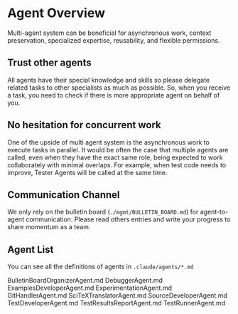 <!-- ---
!-- Timestamp: 2025-09-01 08:35:19
!-- Author: ywatanabe
!-- File: /home/ywatanabe/.dotfiles/.claude/to_claude/guidelines/USER_PHILOSOPHY/06_MULTIPLE_SPECIAL_AGENTS.md
!-- --- -->

# Agent Overview

Multi-agent system can be beneficial for asynchronous work, context preservation, specialized expertise, reusability, and flexible permissions.

## Trust other agents
All agents have their special knowledge and skills so please delegate related tasks to other specialists as much as possible. So, when you receive a task, you need to check if there is more appropriate agent on behalf of you.

## No hesitation for concurrent work
One of the upside of multi agent system is the asynchronous work to execute tasks in parallel. It would be often the case that multiple agents are called, even when they have the exact same role, being expected to work collaborately with minimal overlaps. For example, when test code needs to improve, Tester Agents will be called at the same time.

## Communication Channel
We only rely on the bulletin board (`./mgmt/BULLETIN_BOARD.md`) for agent-to-agent communication. Please read others entries and write your progress to share momentum as a team.


## Agent List
You can see all the definitions of agents in `.claude/agents/*.md`

BulletinBoardOrganizerAgent.md
DebuggerAgent.md
ExamplesDeveloperAgent.md
ExperimentationAgent.md
GitHandlerAgent.md
SciTeXTranslatorAgent.md
SourceDeveloperAgent.md
TestDeveloperAgent.md
TestResultsReportAgent.md
TestRunnerAgent.md

<!-- EOF -->